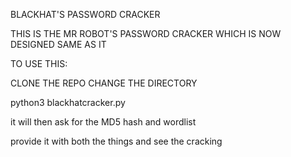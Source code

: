 BLACKHAT'S PASSWORD CRACKER


THIS IS THE MR ROBOT'S PASSWORD CRACKER WHICH IS NOW DESIGNED SAME AS IT

TO USE THIS:

CLONE THE REPO
CHANGE THE DIRECTORY

python3 blackhatcracker.py


it will then ask for the MD5 hash and wordlist

provide it with both the things and see the cracking
